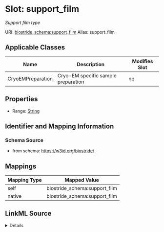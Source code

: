 

# Slot: support_film 


_Support film type_





URI: [biostride_schema:support_film](https://w3id.org/biostride/schema/support_film)
Alias: support_film

<!-- no inheritance hierarchy -->





## Applicable Classes

| Name | Description | Modifies Slot |
| --- | --- | --- |
| [CryoEMPreparation](CryoEMPreparation.md) | Cryo-EM specific sample preparation |  no  |






## Properties

* Range: [String](String.md)




## Identifier and Mapping Information






### Schema Source


* from schema: https://w3id.org/biostride/




## Mappings

| Mapping Type | Mapped Value |
| ---  | ---  |
| self | biostride_schema:support_film |
| native | biostride_schema:support_film |




## LinkML Source

<details>
```yaml
name: support_film
description: Support film type
from_schema: https://w3id.org/biostride/
rank: 1000
alias: support_film
owner: CryoEMPreparation
domain_of:
- CryoEMPreparation
range: string

```
</details>